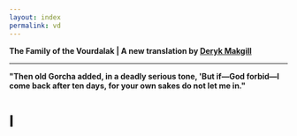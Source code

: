 ```yaml
---
layout: index
permalink: vd
---
```


**The Family of the Vourdalak | A new translation by [Deryk Makgill](/)**

---

**"Then old Gorcha added, in a deadly serious tone, 'But if—God forbid—I come back after ten days, for your own sakes do not let me in."**

# I

